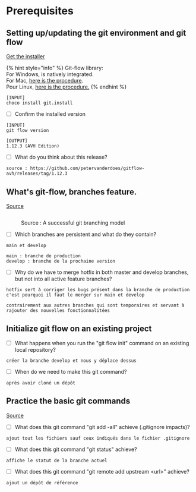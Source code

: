 # Prerequisites

## Setting up/updating the git environment and git flow

[Get the installer](https://git-scm.com/downloads)

{% hint style="info" %}
Git-flow library:\
For Windows, is natively integrated.\
For Mac, [here is the procedure](https://git-scm.com/download/mac).\
Pour Linux, [here is the procedure.](https://howtoinstall.co/en/git-flow)
{% endhint %}

```
[INPUT]
choco install git.install
```

* [ ] Confirm the installed version

```
[INPUT]
git flow version

[OUTPUT]
1.12.3 (AVH Edition)
```

* [ ] What do you think about this release?

```
source : https://github.com/petervanderdoes/gitflow-avh/releases/tag/1.12.3
```

## What's git-flow, branches feature.

[Source](https://nvie.com/posts/a-successful-git-branching-model/)

<figure><img src="../../.gitbook/assets/image (1).png" alt=""><figcaption><p>Source : A successful git branching model</p></figcaption></figure>

* [ ] Which branches are persistent and what do they contain?

```
main et develop

main : branche de production
develop : branche de la prochaine version
```

* [ ] Why do we have to merge hotfix in both master and develop branches, but not into all active feature branches?

```
hotfix sert à corriger les bugs présent dans la branche de production
c'est pourquoi il faut le merger sur main et develop

contrairement aux autres branches qui sont temporaires et servant à rajouter des nouvelles fonctionnalitées
```

## Initialize git flow on an existing project

* [ ] What happens when you run the "git flow init" command on an existing local repository?

```
créer la branche develop et nous y déplace dessus
```

* [ ] When do we need to make this git command?

```
après avoir cloné un dépôt
```

## Practice the basic git commands

[Source](https://www.atlassian.com/git/glossary)

* [ ] What does this git command "git add -all" achieve (.gitignore impacts)?

```
ajout tout les fichiers sauf ceux indiqués dans le fichier .gitignore
```

* [ ] What does this git command "git status" achieve?

```
affiche le statut de la branche actuel
```

* [ ] What does this git command "git remote add upstream \<url>" achieve?

```
ajout un dépôt de référence
```
